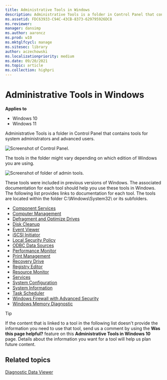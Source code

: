 ```yaml
---
title: Administrative Tools in Windows 
description: Administrative Tools is a folder in Control Panel that contains tools for system administrators and advanced users.
ms.assetid: FDC63933-C94C-43CB-8373-629795926DC8
ms.reviewer: 
manager: dansimp
ms.author: aaroncz
ms.prod: w10
ms.mktglfcycl: manage
ms.sitesec: library
author: aczechowski
ms.localizationpriority: medium
ms.date: 09/20/2021
ms.topic: article
ms.collection: highpri
---
```


# Administrative Tools in Windows


**Applies to**
-  Windows 10
-  Windows 11


Administrative Tools is a folder in Control Panel that contains tools for system administrators and advanced users. 

![Screenshot of Control Panel.](images/admin-tools.png)

The tools in the folder might vary depending on which edition of Windows you are using. 

![Screenshot of folder of admin tools.](images/admin-tools-folder.png)

These tools were included in previous versions of Windows. The associated documentation for each tool should help you use these tools in Windows. The following list provides links to documentation for each tool. The tools are located within the folder C:\Windows\System32\ or its subfolders.

 

-   [Component Services]( https://go.microsoft.com/fwlink/p/?LinkId=708489)
-   [Computer Management](https://support.microsoft.com/kb/308423)
-   [Defragment and Optimize Drives](https://go.microsoft.com/fwlink/p/?LinkId=708488)
-   [Disk Cleanup](https://go.microsoft.com/fwlink/p/?LinkID=698648)
-   [Event Viewer](/previous-versions/windows/it-pro/windows-2000-server/cc938674(v=technet.10))
-   [iSCSI Initiator](/previous-versions/windows/it-pro/windows-server-2008-R2-and-2008/ee338476(v=ws.10))
-   [Local Security Policy](/previous-versions/tn-archive/dd277395(v=technet.10))
-   [ODBC Data Sources]( https://go.microsoft.com/fwlink/p/?LinkId=708494)
-   [Performance Monitor](/previous-versions/windows/it-pro/windows-server-2008-R2-and-2008/cc749115(v=ws.11))
-   [Print Management](/previous-versions/windows/it-pro/windows-server-2008-R2-and-2008/cc731857(v=ws.11))
-   [Recovery Drive](https://support.microsoft.com/help/4026852/windows-create-a-recovery-drive)
-   [Registry Editor](/windows/win32/sysinfo/registry)
-   [Resource Monitor](/previous-versions/windows/it-pro/windows-server-2008-R2-and-2008/dd883276(v=ws.10))
-   [Services](/previous-versions/windows/it-pro/windows-server-2008-R2-and-2008/cc772408(v=ws.11))
-   [System Configuration](https://go.microsoft.com/fwlink/p/?LinkId=708499)
-   [System Information]( https://go.microsoft.com/fwlink/p/?LinkId=708500)
-   [Task Scheduler](/previous-versions/windows/it-pro/windows-server-2008-R2-and-2008/cc766428(v=ws.11))
-   [Windows Firewall with Advanced Security](/previous-versions/windows/it-pro/windows-server-2008-R2-and-2008/cc754274(v=ws.11))
-   [Windows Memory Diagnostic]( https://go.microsoft.com/fwlink/p/?LinkId=708507)

> [!TIP]
> If the content that is linked to a tool in the following list doesn't provide the information you need to use that tool, send us a comment by using the **Was this page helpful?** feature on this **Administrative Tools in Windows 10** page. Details about the information you want for a tool will help us plan future content. 

## Related topics

[Diagnostic Data Viewer](/windows/privacy/diagnostic-data-viewer-overview)

